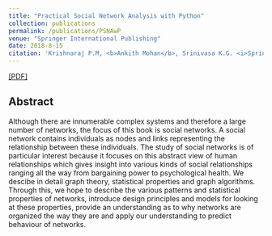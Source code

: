 ```yaml
---
title: "Practical Social Network Analysis with Python"
collection: publications
permalink: /publications/PSNAwP
venue: "Springer International Publishing"
date: 2018-8-15
citation: 'Krishnaraj P.M, <b>Ankith Mohan</b>, Srinivasa K.G. <i>Springer International Publishing</i>, 2018.'
---
```

[[PDF]](https://link.springer.com/book/10.1007%2F978-3-319-96746-2)


## Abstract
Although there are innumerable complex systems and therefore a large number of networks, the focus of this book is social networks. A social network contains individuals as nodes and links representing the relationship between these individuals. The study of social networks is of particular interest because it focuses on this abstract view of human relationships which gives insight into various kinds of social relationships ranging all the way from bargaining power to psychological health. We descibe in detail graph theory, statistical properties and graph algorithms. Through this, we hope to describe the various patterns and statistical properties of networks, introduce design principles and models for looking at these properties, provide an understanding as to why networks are organized the way they are and apply our understanding to predict behaviour of networks.
